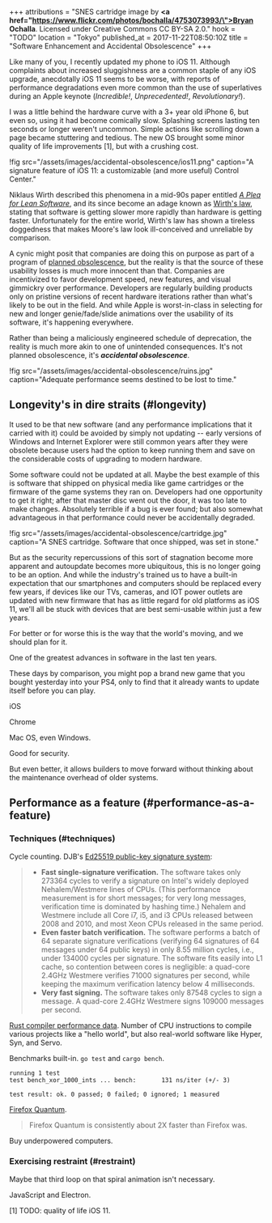 +++
attributions = "SNES cartridge image by <strong><a href=\"https://www.flickr.com/photos/bochalla/4753073993/\">Bryan Ochalla</a></strong>. Licensed under Creative Commons CC BY-SA 2.0."
hook = "TODO"
location = "Tokyo"
published_at = 2017-11-22T08:50:10Z
title = "Software Enhancement and Accidental Obsolescence"
+++

Like many of you, I recently updated my phone to iOS 11.
Although complaints about increased sluggishness are a
common staple of any iOS upgrade, anecdotally iOS 11 seems
to be worse, with reports of performance degradations even
more common than the use of superlatives during an Apple
keynote (_Incredible!_, _Unprecedented!_,
_Revolutionary!_).

I was a little behind the hardware curve with a 3+ year old
iPhone 6, but even so, using it had become comically slow.
Splashing screens lasting ten seconds or longer weren't
uncommon. Simple actions like scrolling down a page became
stuttering and tedious. The new OS brought some minor
quality of life improvements [1], but with a crushing cost.

!fig src="/assets/images/accidental-obsolescence/ios11.png" caption="A signature feature of iOS 11: a customizable (and more useful) Control Center."

Niklaus Wirth described this phenomena in a mid-90s paper
entitled [_A Plea for Lean Software_][leansoftware], and
its since become an adage known as [Wirth's law][wirth],
stating that software is getting slower more rapidly than
hardware is getting faster. Unfortunately for the entire
world, Wirth's law has shown a tireless doggedness that
makes Moore's law look ill-conceived and unreliable by
comparison.

A cynic might posit that companies are doing this on
purpose as part of a program of [planned
obsolescence][planned], but the reality is that the source
of these usability losses is much more innocent than that.
Companies are incentivized to favor development speed, new
features, and visual gimmickry over performance. Developers
are regularly building products only on pristine versions
of recent hardware iterations rather than what's likely to
be out in the field. And while Apple is worst-in-class in
selecting for new and longer genie/fade/slide animations
over the usability of its software, it's happening
everywhere.

Rather than being a maliciously engineered schedule of
deprecation, the reality is much more akin to one of
unintended consequences. It's not planned obsolescence,
it's ***accidental obsolescence***. 

!fig src="/assets/images/accidental-obsolescence/ruins.jpg" caption="Adequate performance seems destined to be lost to time."

## Longevity's in dire straits (#longevity)

It used to be that new software (and any performance
implications that it carried with it) could be avoided by
simply not updating -- early versions of Windows and
Internet Explorer were still common years after they were
obsolete because users had the option to keep running them
and save on the considerable costs of upgrading to modern
hardware.

Some software could not be updated at all. Maybe the best
example of this is software that shipped on physical media
like game cartridges or the firmware of the game systems
they ran on. Developers had one opportunity to get it
right; after that master disc went out the door, it was too
late to make changes. Absolutely terrible if a bug is ever
found; but also somewhat advantageous in that performance
could never be accidentally degraded.

!fig src="/assets/images/accidental-obsolescence/cartridge.jpg" caption="A SNES cartridge. Software that once shipped, was set in stone."

But as the security repercussions of this sort of
stagnation become more apparent and autoupdate becomes more
ubiquitous, this is no longer going to be an option. And
while the industry's trained us to have a built-in expectation
that our smartphones and computers should be replaced every
few years, if devices like our TVs, cameras, and IOT power
outlets are updated with new firmware that has as little
regard for old platforms as iOS 11, we'll all be stuck with
devices that are best semi-usable within just a few years.

For better or for worse this is the way that the world's
moving, and we should plan for it.




One of the greatest advances in software in the last ten
years.

These days by comparison, you might pop a brand new game
that you bought yesterday into your PS4, only to find that
it already wants to update itself before you can play.

iOS

Chrome

Mac OS, even Windows.

Good for security.

But even better, it allows builders to move forward without
thinking about the maintenance overhead of older systems.

## Performance as a feature (#performance-as-a-feature)

### Techniques (#techniques)

Cycle counting. DJB's [Ed25519 public-key signature system][djb]:

> * **Fast single-signature verification.** The software
>   takes only 273364 cycles to verify a signature on
>   Intel's widely deployed Nehalem/Westmere lines of CPUs.
>   (This performance measurement is for short messages;
>   for very long messages, verification time is dominated
>   by hashing time.) Nehalem and Westmere include all Core
>   i7, i5, and i3 CPUs released between 2008 and 2010, and
>   most Xeon CPUs released in the same period.
> * **Even faster batch verification.** The software
>   performs a batch of 64 separate signature verifications
>   (verifying 64 signatures of 64 messages under 64 public
>   keys) in only 8.55 million cycles, i.e., under 134000
>   cycles per signature. The software fits easily into L1
>   cache, so contention between cores is negligible: a
>   quad-core 2.4GHz Westmere verifies 71000 signatures per
>   second, while keeping the maximum verification latency
>   below 4 milliseconds.
> * **Very fast signing.** The software takes only 87548
>   cycles to sign a message. A quad-core 2.4GHz Westmere
>   signs 109000 messages per second.

[Rust compiler performance data][rustperf]. Number of CPU
instructions to compile various projects like a "hello
world", but also real-world software like Hyper, Syn, and
Servo.

Benchmarks built-in. `go test` and `cargo bench`.

```
running 1 test
test bench_xor_1000_ints ... bench:       131 ns/iter (+/- 3)

test result: ok. 0 passed; 0 failed; 0 ignored; 1 measured
```

[Firefox Quantum][quantum].

> Firefox Quantum is consistently about 2X faster than Firefox was.

Buy underpowered computers.

### Exercising restraint (#restraint)

Maybe that third loop on that spiral animation isn't
necessary.

JavaScript and Electron.

[1] TODO: quality of life iOS 11.

[djb]: https://ed25519.cr.yp.to/
[leansoftware]: http://doi.ieeecomputersociety.org/10.1109/2.348001
[planned]: https://en.wikipedia.org/wiki/Planned_obsolescence
[quantum]: https://blog.mozilla.org/firefox/quantum-performance-test/
[rustperf]: https://perf.rust-lang.org/?start=2017-12-01&end=2017-12-10&absolute=true&stat=instructions%3Au
[wirth]: https://en.wikipedia.org/wiki/Wirth%27s_law
